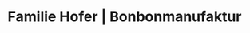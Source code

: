 ---
title: "Familie Hofer | Bonbonmanufaktur"
url: /hamburg/familie-hofer-bonbonmanufaktur/
shop: Süßwaren
---
